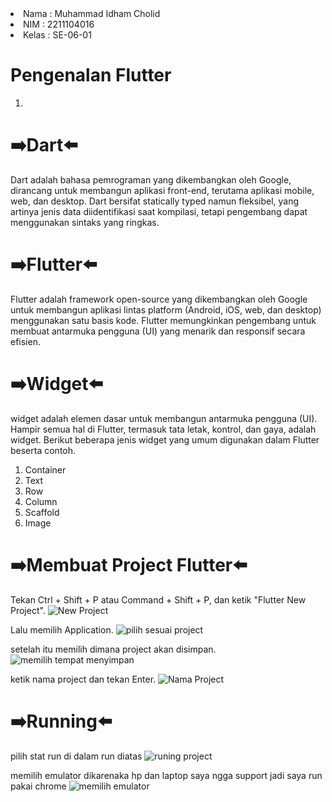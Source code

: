 <li> Nama  : Muhammad Idham Cholid </li>
<li> NIM   : 2211104016 </li>
<li> Kelas : SE-06-01 </li>

# Pengenalan Flutter

1.
# ➡️Dart⬅️
Dart adalah bahasa pemrograman yang dikembangkan oleh Google, dirancang untuk membangun aplikasi front-end, terutama aplikasi mobile, web, dan desktop. Dart bersifat statically typed namun fleksibel, yang artinya jenis data diidentifikasi saat kompilasi, tetapi pengembang dapat menggunakan sintaks yang ringkas.

# ➡️Flutter⬅️
Flutter adalah framework open-source yang dikembangkan oleh Google untuk membangun aplikasi lintas platform (Android, iOS, web, dan desktop) menggunakan satu basis kode. Flutter memungkinkan pengembang untuk membuat antarmuka pengguna (UI) yang menarik dan responsif secara efisien.

# ➡️Widget⬅️
widget adalah elemen dasar untuk membangun antarmuka pengguna (UI). Hampir semua hal di Flutter, termasuk tata letak, kontrol, dan gaya, adalah widget. Berikut beberapa jenis widget yang umum digunakan dalam Flutter beserta contoh.

<ol>
  <li>Container
  <li>Text
  <li>Row 
  <li>Column
  <li>Scaffold
  <li>Image
</ol>

# ➡️Membuat Project Flutter⬅️
Tekan Ctrl + Shift + P atau Command + Shift + P, dan ketik "Flutter New Project".
![New Project](https://github.com/user-attachments/assets/85a28fa9-18bb-45c8-9878-bb1710b269b9)


Lalu memilih Application.
![pilih sesuai project](https://github.com/user-attachments/assets/82f0c113-ae39-45aa-861d-e5934236c80b)

setelah itu memilih dimana project akan disimpan.
![memilih tempat menyimpan](https://github.com/user-attachments/assets/13cb924b-3b93-4187-bf4c-cb7c0d81d663)

ketik nama project dan tekan Enter.
![Nama Project](https://github.com/user-attachments/assets/7e686bf8-ac0c-42ed-a68e-3bbc65ed43d7)

# ➡️Running⬅️
pilih stat run di dalam run diatas
![runing project](https://github.com/user-attachments/assets/1f3e0e37-3f22-4df4-b265-e39b981d3b9c)

memilih emulator dikarenaka hp dan laptop saya ngga support jadi saya run pakai chrome
![memilih emulator](https://github.com/user-attachments/assets/f82a76e4-5222-4bf0-85c6-f0ae435ec082)



